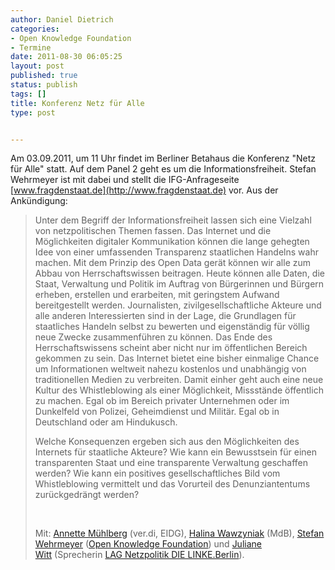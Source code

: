 ```yaml
---
author: Daniel Dietrich
categories:
- Open Knowledge Foundation
- Termine
date: 2011-08-30 06:05:25
layout: post
published: true
status: publish
tags: []
title: Konferenz Netz für Alle
type: post


---
```


Am 03.09.2011, um 11 Uhr findet im Berliner Betahaus die Konferenz "Netz für Alle" statt. Auf dem Panel 2 geht es um die Informationsfreiheit. Stefan Wehrmeyer ist mit dabei und stellt die IFG-Anfrageseite [www.fragdenstaat.de](http://www.fragdenstaat.de) vor. Aus der Ankündigung:

> Unter dem Begriff der Informationsfreiheit lassen sich eine Vielzahl von netzpolitischen Themen fassen. Das Internet und die Möglichkeiten digitaler Kommunikation können die lange gehegten Idee von einer umfassenden Transparenz staatlichen Handelns wahr machen. Mit dem Prinzip des Open Data gerät können wir alle zum Abbau von Herrschaftswissen beitragen. Heute können alle Daten, die Staat, Verwaltung und Politik im Auftrag von Bürgerinnen und Bürgern erheben, erstellen und erarbeiten, mit geringstem Aufwand bereitgestellt werden. Journalisten, zivilgesellschaftliche Akteure und alle anderen Interessierten sind in der Lage, die Grundlagen für staatliches Handeln selbst zu bewerten und eigenständig für völlig neue Zwecke zusammenführen zu können. Das Ende des Herrschaftswissens scheint aber nicht nur im öffentlichen Bereich gekommen zu sein. Das Internet bietet eine bisher einmalige Chance um Informationen weltweit nahezu kostenlos und unabhängig von traditionellen Medien zu verbreiten. Damit einher geht auch eine neue Kultur des Whistleblowing als einer Möglichkeit, Missstände öffentlich zu machen. Egal ob im Bereich privater Unternehmen oder im Dunkelfeld von Polizei, Geheimdienst und Militär. Egal ob in Deutschland oder am Hindukusch.
> 
> Welche Konsequenzen ergeben sich aus den Möglichkeiten des Internets für staatliche Akteure? Wie kann ein Bewusstsein für einen transparenten Staat und eine transparente Verwaltung geschaffen werden? Wie kann ein positives gesellschaftliches Bild vom Whistleblowing vermittelt und das Vorurteil des Denunziantentums zurückgedrängt werden?
> 
>  
> 
> Mit: [Annette Mühlberg](http://netzfueralle.blog.rosalux.de/referentinnen/annette-muhlberg/) (ver.di, EIDG), [Halina Wawzyniak](http://netzfueralle.blog.rosalux.de/referentinnen/halina-wawzyniak/) (MdB), [Stefan Wehrmeyer](http://netzfueralle.blog.rosalux.de/referentinnen/stefan-wehrmeyer/) ([Open Knowledge Foundation](http://okfn.org/)) und [Juliane Witt](http://netzfueralle.blog.rosalux.de/referentinnen/juliane-witt/) (Sprecherin [LAG Netzpolitik DIE LINKE.Berlin](http://netzpolitik-berlin.linkeblogs.de/)).